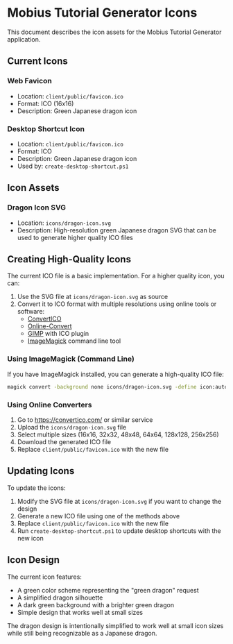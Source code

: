 # Mobius Tutorial Generator Icons

This document describes the icon assets for the Mobius Tutorial Generator application.

## Current Icons

### Web Favicon
- Location: `client/public/favicon.ico`
- Format: ICO (16x16)
- Description: Green Japanese dragon icon

### Desktop Shortcut Icon
- Location: `client/public/favicon.ico`
- Format: ICO
- Description: Green Japanese dragon icon
- Used by: `create-desktop-shortcut.ps1`

## Icon Assets

### Dragon Icon SVG
- Location: `icons/dragon-icon.svg`
- Description: High-resolution green Japanese dragon SVG that can be used to generate higher quality ICO files

## Creating High-Quality Icons

The current ICO file is a basic implementation. For a higher quality icon, you can:

1. Use the SVG file at `icons/dragon-icon.svg` as source
2. Convert it to ICO format with multiple resolutions using online tools or software:
   - [ConvertICO](https://convertico.com/)
   - [Online-Convert](https://image.online-convert.com/convert-to-ico)
   - [GIMP](https://www.gimp.org/) with ICO plugin
   - [ImageMagick](https://imagemagick.org/) command line tool

### Using ImageMagick (Command Line)
If you have ImageMagick installed, you can generate a high-quality ICO file:

```bash
magick convert -background none icons/dragon-icon.svg -define icon:auto-resize=16,32,48,64,128,256 client/public/favicon.ico
```

### Using Online Converters
1. Go to https://convertico.com/ or similar service
2. Upload the `icons/dragon-icon.svg` file
3. Select multiple sizes (16x16, 32x32, 48x48, 64x64, 128x128, 256x256)
4. Download the generated ICO file
5. Replace `client/public/favicon.ico` with the new file

## Updating Icons

To update the icons:

1. Modify the SVG file at `icons/dragon-icon.svg` if you want to change the design
2. Generate a new ICO file using one of the methods above
3. Replace `client/public/favicon.ico` with the new file
4. Run `create-desktop-shortcut.ps1` to update desktop shortcuts with the new icon

## Icon Design

The current icon features:
- A green color scheme representing the "green dragon" request
- A simplified dragon silhouette
- A dark green background with a brighter green dragon
- Simple design that works well at small sizes

The dragon design is intentionally simplified to work well at small icon sizes while still being recognizable as a Japanese dragon.